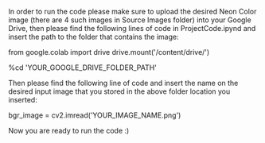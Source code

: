 In order to run the code please make sure to upload the desired Neon Color image (there are 4 such images in Source Images folder) into your Google Drive, then please find the following lines of code in ProjectCode.ipynd and insert the path to the folder that contains the image:

  from google.colab import drive
  drive.mount('/content/drive/')

  %cd 'YOUR_GOOGLE_DRIVE_FOLDER_PATH'

Then please find the following line of code and insert the name on the desired input image that you stored in the above folder location you inserted:

  bgr_image = cv2.imread('YOUR_IMAGE_NAME.png')

Now you are ready to run the code :)
